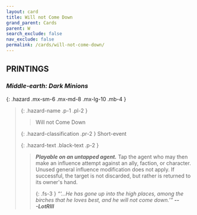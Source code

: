 ```yaml
---
layout: card
title: Will not Come Down
grand_parent: Cards
parent: W
search_exclude: false
nav_exclude: false
permalink: /cards/will-not-come-down/
---
```


## PRINTINGS


### _Middle-earth: Dark Minions_

{: .hazard .mx-sm-6 .mx-md-8 .mx-lg-10 .mb-4 }
> {: .hazard-name .p-1 .pl-2 }
> > <div class="hazard-mp"></div>
> > <div class="card-name">Will not Come Down</div>
>
> {: .hazard-classification .pr-2 }
> Short-event
>
> {: .hazard-text .black-text .p-2 }
> > ***Playable on an untapped agent.*** Tap the agent who may then make an influence attempt against an ally, faction, or character. Unused general influence modification does not apply. If successful, the target is not discarded, but rather is returned to its owner's hand.   
> > 
> > {: .fs-3 } 
> > _“‘...He has gone up into the high places, among the birches that he loves best, and he will not come down.’”_ ***---&#65279;LotRIII*** 
>
